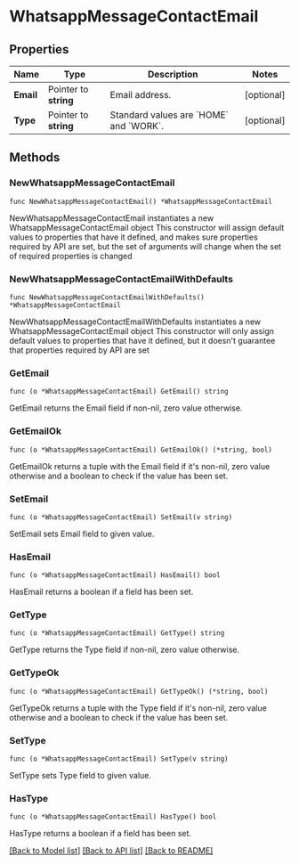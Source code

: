 # WhatsappMessageContactEmail

## Properties

Name | Type | Description | Notes
------------ | ------------- | ------------- | -------------
**Email** | Pointer to **string** | Email address. | [optional] 
**Type** | Pointer to **string** | Standard values are &#x60;HOME&#x60; and &#x60;WORK&#x60;. | [optional] 

## Methods

### NewWhatsappMessageContactEmail

`func NewWhatsappMessageContactEmail() *WhatsappMessageContactEmail`

NewWhatsappMessageContactEmail instantiates a new WhatsappMessageContactEmail object
This constructor will assign default values to properties that have it defined,
and makes sure properties required by API are set, but the set of arguments
will change when the set of required properties is changed

### NewWhatsappMessageContactEmailWithDefaults

`func NewWhatsappMessageContactEmailWithDefaults() *WhatsappMessageContactEmail`

NewWhatsappMessageContactEmailWithDefaults instantiates a new WhatsappMessageContactEmail object
This constructor will only assign default values to properties that have it defined,
but it doesn't guarantee that properties required by API are set

### GetEmail

`func (o *WhatsappMessageContactEmail) GetEmail() string`

GetEmail returns the Email field if non-nil, zero value otherwise.

### GetEmailOk

`func (o *WhatsappMessageContactEmail) GetEmailOk() (*string, bool)`

GetEmailOk returns a tuple with the Email field if it's non-nil, zero value otherwise
and a boolean to check if the value has been set.

### SetEmail

`func (o *WhatsappMessageContactEmail) SetEmail(v string)`

SetEmail sets Email field to given value.

### HasEmail

`func (o *WhatsappMessageContactEmail) HasEmail() bool`

HasEmail returns a boolean if a field has been set.

### GetType

`func (o *WhatsappMessageContactEmail) GetType() string`

GetType returns the Type field if non-nil, zero value otherwise.

### GetTypeOk

`func (o *WhatsappMessageContactEmail) GetTypeOk() (*string, bool)`

GetTypeOk returns a tuple with the Type field if it's non-nil, zero value otherwise
and a boolean to check if the value has been set.

### SetType

`func (o *WhatsappMessageContactEmail) SetType(v string)`

SetType sets Type field to given value.

### HasType

`func (o *WhatsappMessageContactEmail) HasType() bool`

HasType returns a boolean if a field has been set.


[[Back to Model list]](../README.md#documentation-for-models) [[Back to API list]](../README.md#documentation-for-api-endpoints) [[Back to README]](../README.md)
